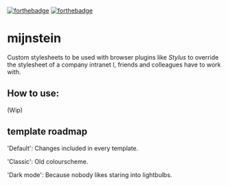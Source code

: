 [![forthebadge](https://forthebadge.com/images/badges/made-with-crayons.svg)](https://forthebadge.com) [![forthebadge](https://forthebadge.com/images/badges/built-with-resentment.svg)](https://forthebadge.com)

# mijnstein
Custom stylesheets to be used with browser plugins like *Stylus* to override the stylesheet of a company intranet I, friends and colleagues have to work with.

## How to use:

(Wip)

## template roadmap

'Default': Changes included in every template.

'Classic': Old colourscheme.

'Dark mode': Because nobody likes staring into lightbulbs.
